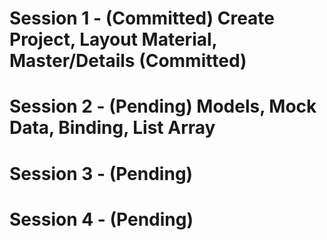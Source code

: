 # Session 1 - (Committed) Create Project, Layout Material, Master/Details (Committed) 
# Session 2 - (Pending) Models, Mock Data, Binding, List Array 
# Session 3 - (Pending)
# Session 4 - (Pending)
